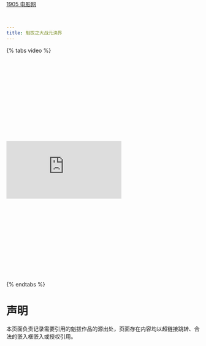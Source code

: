 ```yaml
---
title: 魁拔之大战元泱界
---
```

{% tabs video %}
<!-- tab 腾讯视频 -->
<div class="video-container"><iframe class="iframe-moive" src="https://v.qq.com/txp/iframe/player.html?vid=t001264ohgr" frameborder="0" allowfullscreen="true"></iframe></div>
<!-- endtab -->
<!-- tab 1905 电影网 -->
<div class="video-container"><a href="https://www.1905.com/vod/play/677707.shtml" style="position: absolute; top: 0;">1905 电影网</a></div>
<!-- endtab -->
{% endtabs %}

<style>
.video-container {
  padding-top: 42.55% !important;
}
</style>

# 声明
本页面负责记录需要引用的魁拔作品的源出处，页面存在内容均以超链接跳转、合法的嵌入框嵌入或授权引用。
